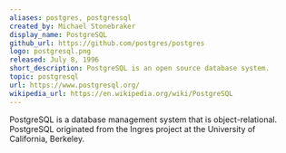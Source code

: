 ```yaml
---
aliases: postgres, postgressql
created_by: Michael Stonebraker
display_name: PostgreSQL
github_url: https://github.com/postgres/postgres
logo: postgresql.png
released: July 8, 1996
short_description: PostgreSQL is an open source database system.
topic: postgresql
url: https://www.postgresql.org/
wikipedia_url: https://en.wikipedia.org/wiki/PostgreSQL
---
```

PostgreSQL is a database management system that is object-relational. PostgreSQL originated from the Ingres project at the University of California, Berkeley.
